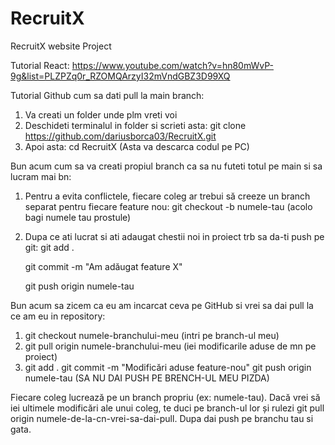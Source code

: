 # RecruitX

RecruitX website Project

Tutorial React: https://www.youtube.com/watch?v=hn80mWvP-9g&list=PLZPZq0r_RZOMQArzyI32mVndGBZ3D99XQ

Tutorial Github cum sa dati pull la main branch:

1. Va creati un folder unde plm vreti voi
2. Deschideti terminalul in folder si scrieti asta: git clone https://github.com/dariusborca03/RecruitX.git
3. Apoi asta: cd RecruitX (Asta va descarca codul pe PC)

Bun acum cum sa va creati propiul branch ca sa nu futeti totul pe main si sa lucram mai bn:

1. Pentru a evita conflictele, fiecare coleg ar trebui să creeze un branch separat pentru fiecare feature nou:
   git checkout -b numele-tau (acolo bagi numele tau prostule)
2. Dupa ce ati lucrat si ati adaugat chestii noi in proiect trb sa da-ti push pe git:
   git add .
   
   git commit -m "Am adăugat feature X"
   
   git push origin numele-tau

Bun acum sa zicem ca eu am incarcat ceva pe GitHub si vrei sa dai pull la ce am eu in repository:

1. git checkout numele-branchului-meu (intri pe branch-ul meu)
2. git pull origin numele-branchului-meu (iei modificarile aduse de mn pe proiect)
3. git add .
   git commit -m "Modificări aduse feature-nou"
   git push origin numele-tau (SA NU DAI PUSH PE BRENCH-UL MEU PIZDA)

Fiecare coleg lucrează pe un branch propriu (ex: numele-tau).
Dacă vrei să iei ultimele modificări ale unui coleg, te duci pe branch-ul lor și rulezi git pull origin numele-de-la-cn-vrei-sa-dai-pull.
Dupa dai push pe branchu tau si gata.
